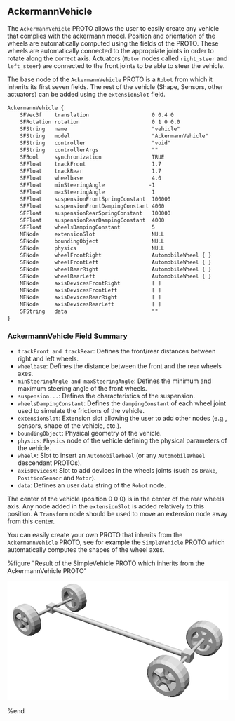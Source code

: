 ## AckermannVehicle

The `AckermannVehicle` PROTO allows the user to easily create any vehicle that
complies with the ackermann model. Position and orientation of the wheels are
automatically computed using the fields of the PROTO. These wheels are
automatically connected to the appropriate joints in order to rotate along the
correct axis. Actuators (`Motor` nodes called `right_steer` and `left_steer`)
are connected to the front joints to be able to steer the vehicle.

The base node of the `AckermannVehicle` PROTO is a `Robot` from which it
inherits its first seven fields. The rest of the vehicle (Shape, Sensors, other
actuators) can be added using the `extensionSlot` field.

```
AckermannVehicle {
    SFVec3f    translation                    0 0.4 0
    SFRotation rotation                       0 1 0 0.0
    SFString   name                           "vehicle"
    SFString   model                          "AckermannVehicle"
    SFString   controller                     "void"
    SFString   controllerArgs                 ""
    SFBool     synchronization                TRUE
    SFFloat    trackFront                     1.7
    SFFloat    trackRear                      1.7
    SFFloat    wheelbase                      4.0
    SFFloat    minSteeringAngle              -1
    SFFloat    maxSteeringAngle               1
    SFFloat    suspensionFrontSpringConstant  100000
    SFFloat    suspensionFrontDampingConstant 4000
    SFFloat    suspensionRearSpringConstant   100000
    SFFloat    suspensionRearDampingConstant  4000
    SFFloat    wheelsDampingConstant          5
    MFNode     extensionSlot                  NULL
    SFNode     boundingObject                 NULL
    SFNode     physics                        NULL
    SFNode     wheelFrontRight                AutomobileWheel { }
    SFNode     wheelFrontLeft                 AutomobileWheel { }
    SFNode     wheelRearRight                 AutomobileWheel { }
    SFNode     wheelRearLeft                  AutomobileWheel { }
    MFNode     axisDevicesFrontRight          [ ]
    MFNode     axisDevicesFrontLeft           [ ]
    MFNode     axisDevicesRearRight           [ ]
    MFNode     axisDevicesRearLeft            [ ]
    SFString   data                           ""
}
```

### AckermannVehicle Field Summary

- `trackFront and trackRear`: Defines the front/rear distances between right and
left wheels.
- `wheelbase`: Defines the distance between the front and the rear wheels axes.
- `minSteeringAngle and maxSteeringAngle`: Defines the minimum and maximum
steering angle of the front wheels.
- `suspension...`: Defines the characteristics of the suspension.
- `wheelsDampingConstant`: Defines the `dampingConstant` of each wheel joint used
to simulate the frictions of the vehicle.
- `extensionSlot`: Extension slot allowing the user to add other nodes (e.g.,
sensors, shape of the vehicle, etc.).
- `boundingObject`: Physical geometry of the vehicle.
- `physics`: `Physics` node of the vehicle defining the physical parameters of the
vehicle.
- `wheelX`: Slot to insert an `AutomobileWheel` (or any `AutomobileWheel`
descendant PROTOs).
- `axisDevicesX`: Slot to add devices in the wheels joints (such as `Brake`,
`PositionSensor` and `Motor`).
- `data`: Defines an user `data` string of the `Robot` node.

The center of the vehicle (position 0 0 0) is in the center of the rear wheels
axis. Any node added in the `extensionSlot` is added relatively to this
position. A `Transform` node should be used to move an extension node away from
this center.

You can easily create your own PROTO that inherits from the `AckermannVehicle`
PROTO, see for example the `SimpleVehicle` PROTO which automatically computes
the shapes of the wheel axes.

%figure "Result of the SimpleVehicle PROTO which inherits from the AckermannVehicle PROTO"

![Result of the SimpleVehicle PROTO which inherits from the AckermannVehicle PROTO](png/simpleVehicle.png)

%end

